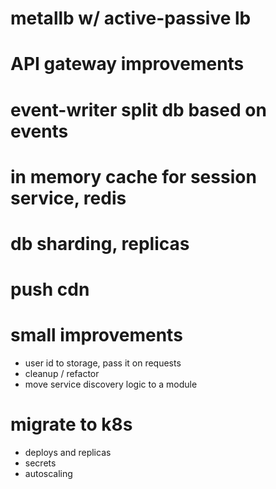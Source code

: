 # metallb w/ active-passive lb
# API gateway improvements 
# event-writer split db based on events
# in memory cache for session service, redis
# db sharding, replicas
# push cdn

# small improvements
- user id to storage, pass it on requests
- cleanup / refactor
- move service discovery logic to a module

# migrate to k8s
- deploys and replicas 
- secrets
- autoscaling
